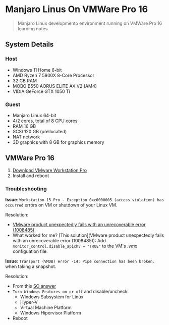 # Manjaro Linus On VMWare Pro 16

> Manjaro Linux developmento environment running on VMWare Pro 16 learning notes.

## System Details

### Host

* Windows 11 Home 6-bit
* AMD Ryzen 7 5800X 8-Core Processor
* 32 GB RAM
* MOBO B550 AORUS ELITE AX V2 (AM4)
* VIDIA GeForce GTX 1050 Ti

### Guest

* Manjaro Linux 64-bit
* 4/2 cores, total of 8 CPU cores
* RAM 16 GB
* SCSI 120 GB (prellocated)
* NAT network
* 3D graphics with 8 GB for graphics memory

## VMWare Pro 16

1. [Download VMware Workstation Pro](https://www.vmware.com/uk/products/workstation-pro/workstation-pro-evaluation.html)
2. Install and reboot

### Troubleshooting

**Issue**: `Workstation 15 Pro - Exception 0xc0000005 (access violation) has occurred` errors on VM or shutdown of your Linux VM.

Resolution:

* [VMware product unexpectedly fails with an unrecoverable error (1008485)](https://kb.vmware.com/s/article/1008485)
* What worked for me? [This solution](VMware product unexpectedly fails with an unrecoverable error (1008485)): Add `monitor_control.disable_apichv = "TRUE"` to the VM's _.vmx_ configuation file.

**Issue**: `Transport (VMDB) error -14: Pipe connection has been broken.` when taking a snapshot.

Resolution:

* From this [SO answer](https://stackoverflow.com/a/66975189)
* `Turn Windows Features on or off` and disable/uncheck:
   * Windows Subsystem for Linux
   * Hyper-V
   * Virtual Machine Platform
   * Windows Hipervisor Platform 
 * Reboot
